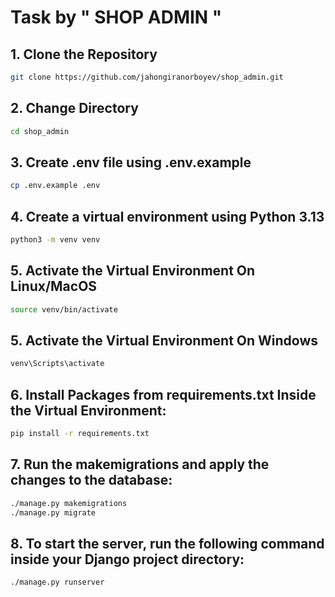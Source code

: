 # Task by " SHOP ADMIN "

## 1. Clone the Repository
```bash
git clone https://github.com/jahongiranorboyev/shop_admin.git
```
## 2. Change Directory
```bash
cd shop_admin
```
## 3. Create .env file using .env.example
```bash
cp .env.example .env
```
## 4. Create a virtual environment using Python 3.13
```bash
python3 -m venv venv 
```
## 5. Activate the Virtual Environment On Linux/MacOS
```bash
source venv/bin/activate
```
## 5. Activate the Virtual Environment On Windows
```bash
venv\Scripts\activate
```
## 6. Install Packages from requirements.txt Inside the Virtual Environment:
```bash
pip install -r requirements.txt
```

## 7. Run the makemigrations and apply the changes to the database:
```bash
./manage.py makemigrations
./manage.py migrate
```
## 8. To start the server, run the following command inside your Django project directory:
```bash
./manage.py runserver
```
